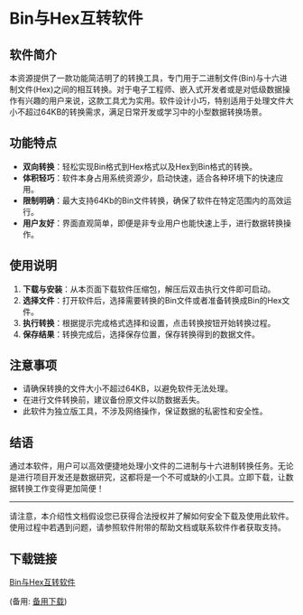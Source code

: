 # Bin与Hex互转软件

## 软件简介
本资源提供了一款功能简洁明了的转换工具，专门用于二进制文件(Bin)与十六进制文件(Hex)之间的相互转换。对于电子工程师、嵌入式开发者或是对低级数据操作有兴趣的用户来说，这款工具尤为实用。软件设计小巧，特别适用于处理文件大小不超过64KB的转换需求，满足日常开发或学习中的小型数据转换场景。

## 功能特点
- **双向转换**：轻松实现Bin格式到Hex格式以及Hex到Bin格式的转换。
- **体积轻巧**：软件本身占用系统资源少，启动快速，适合各种环境下的快速应用。
- **限制明确**：最大支持64Kb的Bin文件转换，确保了软件在特定范围内的高效运行。
- **用户友好**：界面直观简单，即便是非专业用户也能快速上手，进行数据转换操作。

## 使用说明
1. **下载与安装**：从本页面下载软件压缩包，解压后双击执行文件即可启动。
2. **选择文件**：打开软件后，选择需要转换的Bin文件或者准备转换成Bin的Hex文件。
3. **执行转换**：根据提示完成格式选择和设置，点击转换按钮开始转换过程。
4. **保存结果**：转换完成后，选择保存位置，保存转换得到的数据文件。

## 注意事项
- 请确保转换的文件大小不超过64KB，以避免软件无法处理。
- 在进行文件转换前，建议备份原文件以防数据丢失。
- 此软件为独立版工具，不涉及网络操作，保证数据的私密性和安全性。

## 结语
通过本软件，用户可以高效便捷地处理小文件的二进制与十六进制转换任务。无论是进行项目开发还是数据研究，这都将是一个不可或缺的小工具。立即下载，让数据转换工作变得更加简便！

---

请注意，本介绍性文档假设您已获得合法授权并了解如何安全下载及使用此软件。使用过程中若遇到问题，请参照软件附带的帮助文档或联系软件作者获取支持。

## 下载链接
[Bin与Hex互转软件](https://pan.quark.cn/s/34a01f82173e) 

(备用: [备用下载](https://pan.baidu.com/s/1CBqInOY3KoVlccncfWmFGw?pwd=1234))
